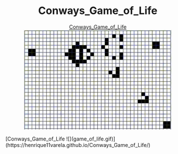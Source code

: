
<h1 align="center">Conways_Game_of_Life</h1>

<p align="center">
  <a href="https://henrique11varela.github.io/Conways_Game_of_Life/">
    Conways_Game_of_Life <br>
    <img width="80%" src="https://github.com/henrique11varela/Conways_Game_of_Life/blob/main/game_of_life.gif">
  </a>
</p>
[Conways_Game_of_Life  
![](game_of_life.gif)](https://henrique11varela.github.io/Conways_Game_of_Life/)
